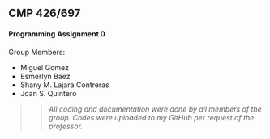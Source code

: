 ## CMP 426/697  
#### Programming Assignment 0

Group Members:  
- Miguel Gomez
- Esmerlyn Baez
- Shany M. Lajara Contreras
- Joan S. Quintero

>> *All coding and documentation were done by all members of the group. Codes were uploaded to my GitHub per request of the professor.*
